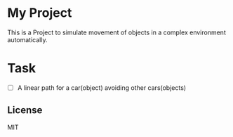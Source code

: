 # My Project

This is a Project to simulate movement of objects in a complex environment automatically.

# Task
- [ ] A linear path for a car(object) avoiding other cars(objects)

## License

MIT
